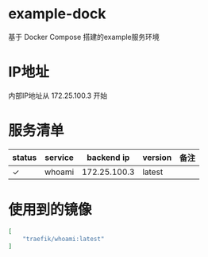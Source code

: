 # example-dock

基于 Docker Compose 搭建的example服务环境

# IP地址

内部IP地址从 172.25.100.3 开始

# 服务清单

| status | service | backend ip | version | 备注 |
|---|---|---|---|---|
| &check; | whoami | 172.25.100.3 | latest | |

# 使用到的镜像

```json
[
    "traefik/whoami:latest"
]
```
